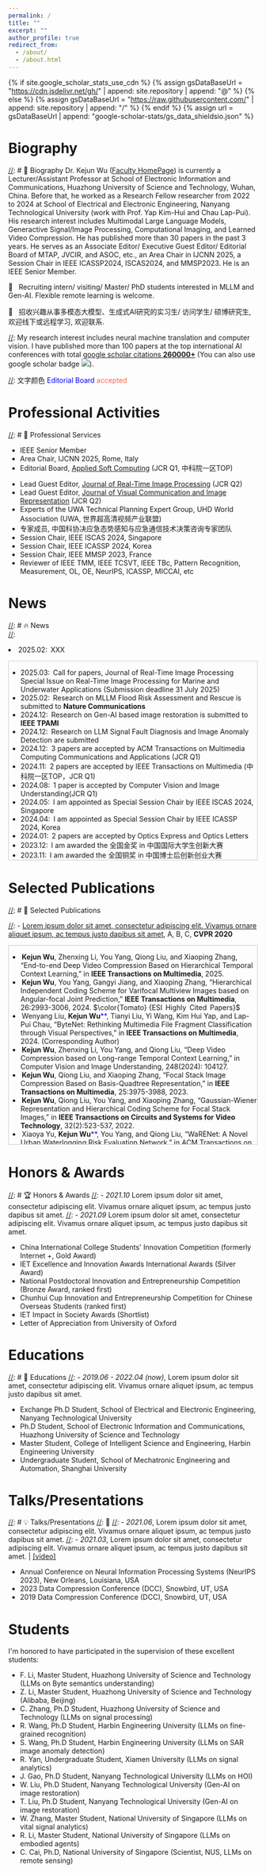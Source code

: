```yaml
---
permalink: /
title: ""
excerpt: ""
author_profile: true
redirect_from: 
  - /about/
  - /about.html
---
```


{% if site.google_scholar_stats_use_cdn %}
{% assign gsDataBaseUrl = "https://cdn.jsdelivr.net/gh/" | append: site.repository | append: "@" %}
{% else %}
{% assign gsDataBaseUrl = "https://raw.githubusercontent.com/" | append: site.repository | append: "/" %}
{% endif %}
{% assign url = gsDataBaseUrl | append: "google-scholar-stats/gs_data_shieldsio.json" %}

<span class='anchor' id='about-me'></span>
# Biography
[//]: # 👦 Biography
Dr. Kejun Wu ([Faculty HomePage](http://faculty.hust.edu.cn/WuKejun/en/index.htm)) is currently a Lecturer/Assistant Professor at School of Electronic Information and Communications, Huazhong University of Science and Technology, Wuhan, China. Before that, he worked as a Research Fellow researcher from 2022 to 2024 at School of Electrical and Electronic Engineering, Nanyang Technological University (work with Prof. Yap Kim-Hui and Chau Lap-Pui). His research interest includes Multimodal Large Language Models, Generactive Signal/Image Processing, Computational Imaging, and Learned Video Compression. He has published more than 30 papers in the past 3 years. He serves as an Associate Editor/ Executive Guest Editor/ Editorial Board of MTAP, JVCIR, and ASOC, etc., an Area Chair in IJCNN 2025, a Session Chair in IEEE ICASSP2024, ISCAS2024, and MMSP2023. He is an IEEE Senior Member.


🚀 &nbsp; Recruiting intern/ visiting/ Master/ PhD students interested in MLLM and Gen-AI. Flexible remote learning is welcome. 
<!--  Contact via <kjwu@hust.edu.cn> 
-->

🚀 &nbsp; 招收兴趣从事多模态大模型、生成式AI研究的实习生/ 访问学生/ 硕博研究生, 欢迎线下或远程学习, 欢迎联系.

<!-- 🚀 &nbsp; Deadline extended to 1st March 2025: Journal of Visual Communication and Image Representation Special Issue on [Generative Media Processing, Computing, and Evaluation](https://www.sciencedirect.com/special-issue/312779/generative-media-processing-computing-and-evaluation)
-->

<!-- 
Dr. Kejun Wu is a Lecturer at the School of Electronic Information and Communications, Huazhong University of Science and Technology, Wuhan, China. He was a visiting Phd student at Nanyang Technological University (Supervised by Prof. Chau Lap-Pui), Singapore from 2021 to 2022. He obtained his Ph.D. degree from Huazhong University of Science and Technology in 2022. From 2022 to 2024, Dr. Wu worked as a Research Fellow researcher at the School of Electrical and Electronic Engineering, Nanyang Technological University (work with Prof. Yap Kim-Hui and Chau Lap-Pui). His research interests include Generative Artificial Intelligence, Computational Photography, and Vision Large Language Models, etc. He has published over 40 papers at top venues including IEEE TMM, TCSVT, TOMM, OE, NeurIPS, ICASSP, ICME, etc. His research achievements have significant academic impact and rewarded national and international honorary awards, including the National Postdoctoral Innovation and Entrepreneurship Competition (ranked first), “Chunhui Cup” Innovation and Entrepreneurship Competition for Chinese Overseas Students (ranked first), China International College Students’ Innovation Competition and other awards. He has taught the undergraduate students of Oxford University computational photography internship course in 2022 and received Letter of Appreciation from Oxford University; He was granted the Silver Award in the IET Excellence and Innovation Awards and IET Impact in Society Awards Shortlist by IET (Institute of Engineering and Technology); He has served as Young Researcher of the Decision-making Consulting Expert Team of the China Association for Science and Technology. He has served as Session Chairs/Organizers in international conferences IEEE ICASSP 2024, IEEE ISCAS 2024, IEEE MMSP 2023, Associate Editor in MTAP journal, and Lead Guest Editor in JVCI (Journal of Visual Communication and Image Representation). He is an IEEE Senior Member.
-->

[//]: My research interest includes neural machine translation and computer vision. I have published more than 100 papers at the top international AI conferences with total <a href='https://scholar.google.com/citations?user=DhtAFkwAAAAJ'>google scholar citations <strong><span id='total_cit'>260000+</span></strong></a> (You can also use google scholar badge <a href='https://scholar.google.com/citations?user=DhtAFkwAAAAJ'><img src="https://img.shields.io/endpoint?url={{ url | url_encode }}&logo=Google%20Scholar&labelColor=f6f6f6&color=9cf&style=flat&label=citations"></a>).

<!-- 段落注释 -->
[//]: 段落注释
<!-- 文字颜色$\color{RoyalBlue} {Editorial Board}$  RoyalBlue, DarkBlue, Navy-->
<!-- 文字颜色<font color=lightgrey>Editorial Board</font> -->
[//]: 文字颜色 <font color=Blue>Editorial Board</font>  <font color=Tomato>accepted</font>


<span class='anchor' id='-professional-activities'></span>
# Professional Activities
[//]: # 📢 Professional Services 
- IEEE Senior Member
- Area Chair, IJCNN 2025, Rome, Italy
- Editorial Board, [Applied Soft Computing](https://www.sciencedirect.com/journal/applied-soft-computing/about/editorial-board) (JCR Q1, 中科院一区TOP)
<!-- - *2024 - Present*: &nbsp; Editorial Board, Journal of Real-Time Image Processing (JCR Q2) -->
- Lead Guest Editor, [Journal of Real-Time Image Processing](https://link.springer.com/collections/jijehcjcbd) (JCR Q2) 
- Lead Guest Editor, [Journal of Visual Communication and Image Representation](https://www.sciencedirect.com/special-issue/312779/generative-media-processing-computing-and-evaluation) (JCR Q2) 
- Experts of the UWA Technical Planning Expert Group, UHD World Association (UWA, 世界超高清视频产业联盟)
- 专家成员, 中国科协决应急态势感知与应急通信技术决策咨询专家团队
- Session Chair, IEEE ISCAS 2024, Singapore
- Session Chair, IEEE ICASSP 2024, Korea
- Session Chair, IEEE MMSP 2023, France
- Reviewer of IEEE TMM, IEEE TCSVT, IEEE TBc, Pattern Recognition, Measurement, OL, OE, NeurIPS, ICASSP, MICCAI, etc


<span class='anchor' id='news'></span>
# News 
[//]: # 🔥 News   
[//]: <li>2025.02:&thinsp; XXX</li>
<div style="height: 400px; overflow-y: auto; border: 1px solid #ccc;">
  <ul>
<li>2025.03:&thinsp; Call for papers, Journal of Real-Time Image Processing Special Issue on Real-Time Image Processing for Marine and Underwater Applications (Submission deadline
31 July 2025)</li>
<li>2025.02:&thinsp; Research on MLLM Flood Risk Assessment and Rescue is submitted to <b>Nature Communications</b></li>
<li>2024.12:&thinsp; Research on Gen-AI based image restoration is submitted to <b>IEEE TPAMI</b></li>
<li>2024.12:&thinsp; Research on LLM Signal Fault Diagnosis and Image Anomaly Detection are submitted</li>
<li>2024.12:&thinsp; 3 papers are accepted by ACM Transactions on Multimedia Computing Communications and Applications (JCR Q1)</li>
<li>2024.11:&thinsp; 2 papers are accepted by IEEE Transactions on Multimedia (中科院一区TOP，JCR Q1)</li>
<li>2024.08:&thinsp; 1 paper is accepted by Computer Vision and Image Understanding(JCR Q1)</li>
<li>2024.05:&thinsp; I am appointed as Special Session Chair by IEEE ISCAS 2024, Singapore</li>
<li>2024.04:&thinsp; I am appointed as Special Session Chair by IEEE ICASSP 2024, Korea</li>
<li>2024.01:&thinsp; 2 papers are accepted by Optics Express and Optics Letters</li>
<li>2023.12:&thinsp; I am awarded the 全国金奖 in 中国国际大学生创新大赛</li>
<li>2023.11:&thinsp; I am awarded the 全国铜奖 in 中国博士后创新创业大赛</li>
<li>2023.10:&thinsp; I am awarded the 优胜奖 in 春晖杯中国留学人员创新创业大赛</li>
<li>2023.09:&thinsp; I am appointed as Special Session Chair by IEEE MMSP 2023, France</li>
<li>2023.09:&thinsp; 1 paper has been accepted by NeurIPS 2023, New Orleans, USA</li>
  </ul>
</div>


<!-- 段落注释 
- *2025.02*: &nbsp; Research on MLLM Flood Risk Assessment and Rescue is submitted to **Nature Communications**
- *2024.12*: &nbsp; Research on Gen-AI based image restoration is submitted to **IEEE TPAMI**
- *2024.12*: &nbsp; Research on LLM Signal Fault Diagnosis and Image Anomaly Detection are submitted
- *2024.12*: &nbsp; 3 papers are accepted by **ACM Transactions on Multimedia Computing Communications and Applications** (JCR Q1)
- *2024.11*: &nbsp; 2 papers are accepted by **IEEE Transactions on Multimedia** (中科院一区TOP，JCR Q1)
- *2024.08*: &nbsp; 1 paper is accepted by **Computer Vision and Image Understanding**(JCR Q1)
- *2024.05*: &nbsp; I am appointed as $\color{Navy} {Special &thinsp;Session &thinsp;Chair}$ by IEEE ISCAS 2024, Singapore
- *2024.04*: &nbsp; I am appointed as $\color{Navy} {Special &thinsp;Session &thinsp;Chair}$ by IEEE ICASSP 2024, Korea
- *2024.01*: &nbsp; 2 papers are accepted by **Optics Express** and **Optics Letters**
- *2023.12*: &nbsp; I am awarded the $\color{Tomato} {全国金奖}$ in 中国国际大学生创新大赛
- *2023.11*: &nbsp; I am awarded the $\color{Tomato} {全国铜奖}$ in 中国博士后创新创业大赛
- *2023.10*: &nbsp; I am awarded the $\color{Tomato} {优胜奖}$ in 春晖杯中国留学人员创新创业大赛
- *2023.09*: &nbsp; I am appointed as $\color{Navy} {Special &thinsp;Session &thinsp;Chair}$ by IEEE MMSP 2023, France
- *2023.09*: &nbsp; 1 paper has been accepted by **NeurIPS 2023**, New Orleans, USA
-->



<span class='anchor' id='publications'></span>
# Selected Publications 
[//]: # 📝 Selected Publications 

<!-- 段落注释 
<div class='paper-box'><div class='paper-box-image'><div><div class="badge">CVPR 2016</div><img src='images/500x300.png' alt="sym" width="100%"></div></div>
<div class='paper-box-text' markdown="1">

[Deep Residual Learning for Image Recognition](https://openaccess.thecvf.com/content_cvpr_2016/papers/He_Deep_Residual_Learning_CVPR_2016_paper.pdf)

**Kaiming He**, Xiangyu Zhang, Shaoqing Ren, Jian Sun

[**Project**](https://scholar.google.com/citations?view_op=view_citation&hl=zh-CN&user=DhtAFkwAAAAJ&citation_for_view=DhtAFkwAAAAJ:ALROH1vI_8AC) <strong><span class='show_paper_citations' data='DhtAFkwAAAAJ:ALROH1vI_8AC'></span></strong>
- Lorem ipsum dolor sit amet, consectetur adipiscing elit. Vivamus ornare aliquet ipsum, ac tempus justo dapibus sit amet. 
</div>
</div>
-->

[//]: - [Lorem ipsum dolor sit amet, consectetur adipiscing elit. Vivamus ornare aliquet ipsum, ac tempus justo dapibus sit amet](https://github.com), A, B, C, **CVPR 2020**


<div style="height: 400px; overflow-y: auto; border: 1px solid #ccc;">
  <ul>
  <li>&thinsp;<b>Kejun Wu</b>, Zhenxing Li, You Yang, Qiong Liu, and Xiaoping Zhang, “End-to-end Deep Video Compression Based on Hierarchical Temporal Context Learning,” in <b>IEEE Transactions on Multimedia</b>, 2025.</li>
  <li>&thinsp;<b>Kejun Wu</b>, You Yang, Gangyi Jiang, and Xiaoping Zhang, “Hierarchical Independent Coding Scheme for Varifocal Multiview Images based on Angular-focal Joint Prediction,” <b>IEEE Transactions on Multimedia</b>, 26:2993-3006, 2024. $\color{Tomato} {ESI &thinsp;Highly &thinsp;Cited &thinsp;Papers}$</li>
  <li>&thinsp;Wenyang Liu, <b>Kejun Wu</b><font color=Blue>**</font>, Tianyi Liu, Yi Wang, Kim Hui Yap, and Lap-Pui Chau, “ByteNet: Rethinking Multimedia File Fragment Classification through Visual Perspectives,” in <b>IEEE Transactions on Multimedia</b>, 2024. (Corresponding Author)</li>
  <li>&thinsp;<b>Kejun Wu</b>, Zhenxing Li, You Yang, and Qiong Liu, “Deep Video Compression based on Long-range Temporal Context Learning,” in Computer Vision and Image Understanding, 248(2024): 104127.</li>
  <li>&thinsp;<b>Kejun Wu</b>, Qiong Liu, and Xiaoping Zhang, “Focal Stack Image Compression Based on Basis-Quadtree Representation,” in <b>IEEE Transactions on Multimedia</b>, 25:3975-3988, 2023.</li>
  <li>&thinsp;<b>Kejun Wu</b>, Qiong Liu, You Yang, and Xiaoping Zhang, “Gaussian-Wiener Representation and Hierarchical Coding Scheme for Focal Stack Images,” in <b>IEEE Transactions on Circuits and Systems for Video Technology</b>, 32(2):523-537, 2022.</li>
  <li>&thinsp;Xiaoya Yu, <b>Kejun Wu</b><font color=Blue>**</font>, You Yang, and Qiong Liu, “WaRENet: A Novel Urban Waterlogging Risk Evaluation Network,” in ACM Transactions on Multimedia Computing, Communications, and Applications, 2024, 20(7):1–28. (Equal Contribution)</li>
  <li>&thinsp;<b>Kejun Wu</b>, Qiong Liu, Kim-Hui Yap, and You Yang, “Multifocal Multiview Imaging and Data Compression based on Angular-Focal-Spatial Representation,” in Optics Letters, 2024.</li>
  <li>&thinsp;<b>Kejun Wu</b>, Qiong Liu, Kim-Hui Yap, and You Yang, “High Dimensional Optical Data Varifocal Multiview Imaging, Compression and Evaluation,” in Optics Express, 2023.</li>
  <li>&thinsp;<b>Kejun Wu</b>, Qiong Liu, Yi Wang, and You Yang, “End-to-end Varifocal Multiview Images Coding Framework from Data Acquisition End to Vision Application End,” in Optics Express, 31(7): 11659-11679, 2023.</li>
  <li>&thinsp;Tianyi Liu, <b>Kejun Wu</b><font color=Blue>**</font>, Yi Wang, Wenyang Liu, Kim Hui Yap, and Lap-Pui Chau, “Bitstream corrupted Video Recovery: A Novel Benchmark Dataset and Method,” NeurIPS 2023. (Equal Contribution)</li>
  <li>&thinsp;Jianjun Gao, Kim-Hui Yap, Kejun Wu, Duc Tri Phan, and Kratika Garg, "Contextual Human Object Interaction Understanding from Pre-Trained Large Language Model," 2024 IEEE International Conference on Acoustics, Speech and Signal Processing (ICASSP), Seoul, Korea</li>
  <li>&thinsp;Chen Cai, Runzhong Zhang, Jianjun Gao, Kejun Wu, Kim-Hui Yap, Yi Wang, "Temporal Sentence Grounding with Temporally Global Textual Knowledge," 2024 IEEE International Conference on Multimedia and Expo (ICME), Niagra Falls, Canada</li>
  <li>&thinsp;Kejun Wu, Yi Wang, Wenyang Liu, Kim Hui Yap, and Lap-Pui Chau, “A Spatial-Focal Error Concealment Scheme for Corrupted Focal Stack Video,” 2023 Data Compression Conference (DCC), Snowbird, UT, USA, Mar 2023.</li>
  </ul>
</div>


<!-- 段落注释 
- Kejun Wu, You Yang, Gangyi Jiang, and Xiaoping Zhang, “Hierarchical Independent Coding Scheme for Varifocal Multiview Images based on Angular-focal Joint Prediction,” IEEE Transactions on Multimedia, 26:2993-3006, 2024. $\color{Tomato} {ESI &thinsp;Highly &thinsp;Cited &thinsp;Papers}$
- Kejun Wu, Zhenxing Li, You Yang, Qiong Liu, and Xiaoping Zhang, “End-to-end Deep Video Compression Based on Hierarchical Temporal Context Learning,” in IEEE Transactions on Multimedia, 2024.
- Wenyang Liu, Kejun Wu<font color=Blue>**</font>, Tianyi Liu, Yi Wang, Kim Hui Yap, and Lap-Pui Chau, “ByteNet: Rethinking Multimedia File Fragment Classification through Visual Perspectives,” in IEEE Transactions on Multimedia, 2024. (Corresponding Author)
- Kejun Wu, Zhenxing Li, You Yang, and Qiong Liu, “Deep Video Compression based on Long-range Temporal Context Learning,” in Computer Vision and Image Understanding, 248(2024): 104127.
- Kejun Wu, Qiong Liu, and Xiaoping Zhang, “Focal Stack Image Compression Based on Basis-Quadtree Representation,” in IEEE Transactions on Multimedia, 25:3975-3988, 2023.
- Kejun Wu, Qiong Liu, You Yang, and Xiaoping Zhang, “Gaussian-Wiener Representation and Hierarchical Coding Scheme for Focal Stack Images,” in IEEE Transactions on Circuits and Systems for Video Technology, 32(2):523-537, 2022.
- Xiaoya Yu, Kejun Wu<font color=Blue>**</font>, You Yang, and Qiong Liu, “WaRENet: A Novel Urban Waterlogging Risk Evaluation Network,” in ACM Transactions on Multimedia Computing, Communications, and Applications, 2024, 20(7):1–28. (Equal Contribution)
- Kejun Wu, Qiong Liu, Kim-Hui Yap, and You Yang, “Multifocal Multiview Imaging and Data Compression based on Angular-Focal-Spatial Representation,” in Optics Letters, 2024.
- Kejun Wu, Qiong Liu, Kim-Hui Yap, and You Yang, “High Dimensional Optical Data Varifocal Multiview Imaging, Compression and Evaluation,” in Optics Express, 2023.
- Kejun Wu, Qiong Liu, Yi Wang, and You Yang, “End-to-end Varifocal Multiview Images Coding Framework from Data Acquisition End to Vision Application End,” in Optics Express, 31(7): 11659-11679, 2023.
- Tianyi Liu, Kejun Wu<font color=Blue>**</font>, Yi Wang, Wenyang Liu, Kim Hui Yap, and Lap-Pui Chau, “Bitstream corrupted Video Recovery: A Novel Benchmark Dataset and Method,” NeurIPS 2023. (Equal Contribution)
- Jianjun Gao, Kim-Hui Yap, Kejun Wu, Duc Tri Phan, and Kratika Garg, "Contextual Human Object Interaction Understanding from Pre-Trained Large Language Model," 2024 IEEE International Conference on Acoustics, Speech and Signal Processing (ICASSP), Seoul, Korea
- Chen Cai, Runzhong Zhang, Jianjun Gao, Kejun Wu, Kim-Hui Yap, Yi Wang, "Temporal Sentence Grounding with Temporally Global Textual Knowledge," 2024 IEEE International Conference on Multimedia and Expo (ICME), Niagra Falls, Canada
- Kejun Wu, Yi Wang, Wenyang Liu, Kim Hui Yap, and Lap-Pui Chau, “A Spatial-Focal Error Concealment Scheme for Corrupted Focal Stack Video,” 2023 Data Compression Conference (DCC), Snowbird, UT, USA, Mar 2023.
-->

<!-- 
Kejun Wu, You Yang, Mei Yu, and Qiong Liu, “Block-wise Focal Stack Image Representation for End-to-end Applications,” in Optics Express, 28(26): 40024-40043, 2020.
Chenming Li, Chengtao Cai, Wentao Zhou, Kejun Wu<font color=Blue>**</font>, “A sea-sky-line detection method for long wave infrared image based on improved Swin Transformer,” in Infrared Physics and Technology, 2024. (Co-corresponding Author)
-->





<span class='anchor' id='honors-awards'></span>
# Honors & Awards
[//]: # 🏆 Honors & Awards
[//]: - *2021.10* Lorem ipsum dolor sit amet, consectetur adipiscing elit. Vivamus ornare aliquet ipsum, ac tempus justo dapibus sit amet. 
[//]: - *2021.09* Lorem ipsum dolor sit amet, consectetur adipiscing elit. Vivamus ornare aliquet ipsum, ac tempus justo dapibus sit amet.

- China International College Students' Innovation Competition (formerly Internet +, Gold Award)
- IET Excellence and Innovation Awards International Awards (Silver Award)
- National Postdoctoral Innovation and Entrepreneurship Competition (Bronze Award, ranked first)
- Chunhui Cup Innovation and Entrepreneurship Competition for Chinese Overseas Students (ranked first)
- IET Impact in Society Awards (Shortlist)
- Letter of Appreciation from University of Oxford


<span class='anchor' id='educations'></span>
# Educations
[//]: # 📖 Educations
[//]: - *2019.06 - 2022.04 (now)*, Lorem ipsum dolor sit amet, consectetur adipiscing elit. Vivamus ornare aliquet ipsum, ac tempus justo dapibus sit amet. 
<!-- 段落注释 
- *2021.10 - 2022.05*: &nbsp; Exchange Ph.D Student, School of Electrical and Electronic Engineering, Nanyang Technological University
- *2018.09 - 2022.06*: &nbsp; Ph.D Student, School of Electronic Information and Communications, Huazhong University of Science and Technology
- *2016.09 - 2018.06*: &nbsp; Master Student, College of Intelligent Science and Engineering, Harbin Engineering University
- *2011.09 - 2015.07*: &nbsp; Undergraduate Student, School of Mechatronic Engineering and Automation, Shanghai University
-->
- Exchange Ph.D Student, School of Electrical and Electronic Engineering, Nanyang Technological University
- Ph.D Student, School of Electronic Information and Communications, Huazhong University of Science and Technology
- Master Student, College of Intelligent Science and Engineering, Harbin Engineering University
- Undergraduate Student, School of Mechatronic Engineering and Automation, Shanghai University


<span class='anchor' id='invited-talks'></span>
# Talks/Presentations
[//]: # 💡 Talks/Presentations
[//]: 💬
[//]: - *2021.06*, Lorem ipsum dolor sit amet, consectetur adipiscing elit. Vivamus ornare aliquet ipsum, ac tempus justo dapibus sit amet. 
[//]: - *2021.03*, Lorem ipsum dolor sit amet, consectetur adipiscing elit. Vivamus ornare aliquet ipsum, ac tempus justo dapibus sit amet.  \| [\[video\]](https://github.com/)
- Annual Conference on Neural Information Processing Systems (NeurIPS 2023), New Orleans, Louisiana, USA
- 2023 Data Compression Conference (DCC), Snowbird, UT, USA
- 2019 Data Compression Conference (DCC), Snowbird, UT, USA



<span class='anchor' id='students'></span>
# Students
I'm honored to have participated in the supervision of these excellent students: 

- F. Li, Master Student, Huazhong University of Science and Technology (LLMs on Byte semantics understanding)
- Z. Li, Master Student, Huazhong University of Science and Technology (Alibaba, Beijing)
- C. Zhang, Ph.D Student, Huazhong University of Science and Technology (LLMs on signal processing)
- R. Wang, Ph.D Student, Harbin Engineering University (LLMs on fine-grained recognition)
- S. Wang, Ph.D Student, Harbin Engineering University (LLMs on SAR image anomaly detection)
- R. Yan, Undergraduate Student, Xiamen University (LLMs on signal analytics)
- J. Gao, Ph.D Student, Nanyang Technological University (LLMs on HOI)
- W. Liu, Ph.D Student, Nanyang Technological University (Gen-AI on image restoration)
- T. Liu, Ph.D Student, Nanyang Technological University (Gen-AI on image restoration)
- W. Zhang, Master Student, National University of Singapore (LLMs on vital signal analytics)
- R. Li, Master Student, National University of Singapore (LLMs on embodied agents)
- C. Cai, Ph.D, National University of Singapore (Scientist, NUS, LLMs on remote sensing)
  

